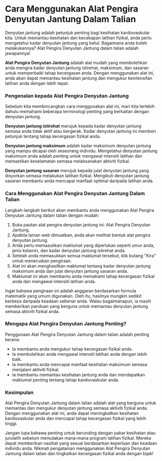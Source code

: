 Cara Menggunakan Alat Pengira Denyutan Jantung Dalam Talian
===========================================================

Denyutan jantung adalah petunjuk penting bagi kesihatan kardiovaskular kita. Untuk memantau kesihatan dan kecekapan latihan fizikal, anda perlu mengetahui kadar denyutan jantung yang betul. Bagaimana anda boleh melakukannya? Alat Pengira Denyutan Jantung dalam talian adalah jawapannya!

**Alat Pengira Denyutan Jantung** adalah alat mudah yang membolehkan anda mengira kadar denyutan jantung istirehat, maksimum, dan sasaran untuk memperbaiki tahap kecergasan anda. Dengan menggunakan alat ini, anda akan dapat memantau kesihatan jantung dan mengukur keintensifan latihan anda dengan lebih tepat.

### Pengenalan kepada Alat Pengira Denyutan Jantung

Sebelum kita membincangkan cara menggunakan alat ini, mari kita terlebih dahulu memahami beberapa terminologi penting yang berkaitan dengan denyutan jantung.

**Denyutan jantung istirehat** merujuk kepada kadar denyutan jantung semasa anda tidak aktif atau bergerak. Kadar denyutan jantung ini memberi petunjuk tentang tahap kecergasan fizikal anda.

**Denyutan jantung maksimum** adalah kadar maksimum denyutan jantung yang mampu dicapai oleh seseorang individu. Mengetahui denyutan jantung maksimum anda adalah penting untuk mengawal intensiti latihan dan memastikan keselamatan semasa melaksanakan aktiviti fizikal.

**Denyutan jantung sasaran** merujuk kepada julat denyutan jantung yang disyorkan semasa melakukan latihan fizikal. Mengikuti denyutan jantung sasaran membantu anda mencapai manfaat optimal daripada latihan anda.

### Cara Menggunakan Alat Pengira Denyutan Jantung Dalam Talian

Langkah-langkah berikut akan membantu anda menggunakan Alat Pengira Denyutan Jantung dalam talian dengan mudah:

1. Buka pautan alat pengira denyutan jantung ini: Alat Pengira Denyutan Jantung.
2. Apabila laman web dimuatkan, anda akan melihat bentuk alat pengira denyutan jantung.
3. Anda perlu memasukkan maklumat yang diperlukan seperti umur anda, jenis kelamin, dan kadar denyutan jantung istirehat anda.
4. Setelah anda memasukkan semua maklumat tersebut, klik butang "Kira" untuk meneruskan pengiraan.
5. Alat ini akan menghasilkan maklumat tentang kadar denyutan jantung maksimum anda dan julat denyutan jantung sasaran anda.
6. Maklumat ini akan membantu anda memahami tahap kecergasan fizikal anda dan mengawal intensiti latihan anda.

Ingat bahawa pengiraan ini adalah anggaran berdasarkan formula matematik yang umum digunakan. Oleh itu, hasilnya mungkin sedikit berbeza daripada keadaan sebenar anda. Walau bagaimanapun, ia masih memberikan panduan yang berguna untuk memantau denyutan jantung semasa aktiviti fizikal anda.

### Mengapa Alat Pengira Denyutan Jantung Penting?

Penggunaan Alat Pengira Denyutan Jantung dalam talian adalah penting kerana:

- Ia membantu anda mengukur tahap kecergasan fizikal anda.
- Ia membolehkan anda mengawal intensiti latihan anda dengan lebih baik.
- Ia membantu anda mencapai manfaat kesihatan maksimum semasa menjalani aktiviti fizikal.
- Ia membantu memantau kesihatan jantung anda dan mendapatkan maklumat penting tentang tahap kardiovaskular anda.

### Kesimpulan

Alat Pengira Denyutan Jantung dalam talian adalah alat yang berguna untuk memantau dan mengukur denyutan jantung semasa aktiviti fizikal anda. Dengan menggunakan alat ini, anda dapat meningkatkan kesihatan kardiovaskular anda dan mencapai tahap kecergasan fizikal yang lebih tinggi.

Jangan lupa bahawa penting untuk berunding dengan pakar kesihatan atau jurulatih sebelum memulakan mana-mana program latihan fizikal. Mereka dapat memberikan nasihat yang sesuai berdasarkan keperluan dan keadaan individu anda. Nikmati pengalaman menggunakan Alat Pengira Denyutan Jantung dalam talian dan tingkatkan kecergasan fizikal anda dengan bijak!